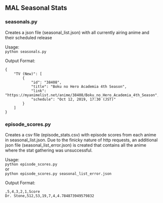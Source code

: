 ## MAL Seasonal Stats

### seasonals.py
Creates a json file (seasonal_list.json) with all currently airing anime and their scheduled release

Usage:    
`python seasonals.py`

Output Format:
```
{
    "TV (New)": [
        {
            "id": "38408",
            "title": "Boku no Hero Academia 4th Season",
            "link": "https://myanimelist.net/anime/38408/Boku_no_Hero_Academia_4th_Season",
            "schedule": "Oct 12, 2019, 17:30 (JST)"
        }
    ]
}
```


### episode_scores.py
Creates a csv file (episode_stats.csv) with episode scores from each anime in seasonal_list.json. Due to the finicky nature of http requests, an additional json file (seasonal_list_error.json) is created that contains all the anime where the stat gathering was unsuccessful.

Usage:    
`python episode_scores.py`    
or     
`python episode_scores.py seasonal_list_error.json`

Output Format:
```
,5,4,3,2,1,Score
Dr. Stone,512,53,19,7,4,4.784873949579832
```
